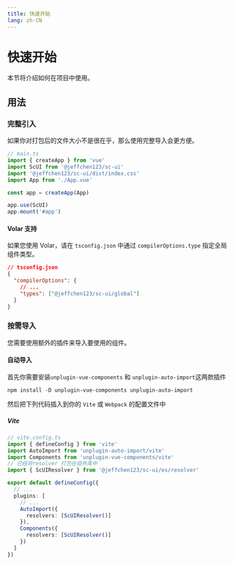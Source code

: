 ```yaml
---
title: 快速开始
lang: zh-CN
---
```


# 快速开始

本节将介绍如何在项目中使用。

## 用法

### 完整引入

如果你对打包后的文件大小不是很在乎，那么使用完整导入会更方便。

```ts
// main.ts
import { createApp } from 'vue'
import ScUI from '@jeffchen123/sc-ui'
import '@jeffchen123/sc-ui/dist/index.css'
import App from './App.vue'

const app = createApp(App)

app.use(ScUI)
app.mount('#app')
```

#### Volar 支持

如果您使用 Volar，请在 `tsconfig.json` 中通过 `compilerOptions.type` 指定全局组件类型。

```json
// tsconfig.json
{
  "compilerOptions": {
    // ...
    "types": ["@jeffchen123/sc-ui/global"]
  }
}
```

### 按需导入

您需要使用额外的插件来导入要使用的组件。

#### 自动导入

首先你需要安装`unplugin-vue-components` 和 `unplugin-auto-import`这两款插件

```shell
npm install -D unplugin-vue-components unplugin-auto-import
```

然后把下列代码插入到你的 `Vite` 或 `Webpack` 的配置文件中

##### Vite

```ts
// vite.config.ts
import { defineConfig } from 'vite'
import AutoImport from 'unplugin-auto-import/vite'
import Components from 'unplugin-vue-components/vite'
// 已经将resolver 打包在组件库中
import { ScUIResolver } from '@jeffchen123/sc-ui/es/resolver'

export default defineConfig({
  // ...
  plugins: [
    // ...
    AutoImport({
      resolvers: [ScUIResolver()]
    }),
    Components({
      resolvers: [ScUIResolver()]
    })
  ]
})
```

<!-- ##### Webpack

```js
// webpack.config.js
const AutoImport = require('unplugin-auto-import/webpack')
const Components = require('unplugin-vue-components/webpack')
const { ElementPlusResolver } = require('unplugin-vue-components/resolvers')

module.exports = {
  // ...
  plugins: [
    AutoImport({
      resolvers: [ElementPlusResolver()]
    }),
    Components({
      resolvers: [ElementPlusResolver()]
    })
  ]
}
``` -->
